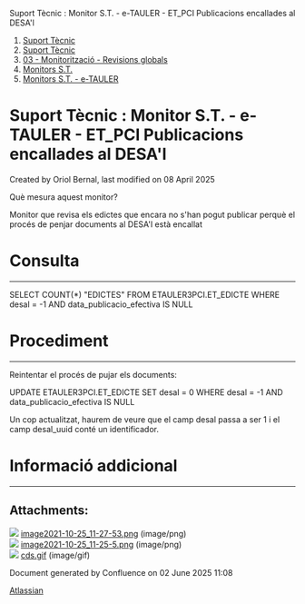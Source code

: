 Suport Tècnic : Monitor S.T. - e-TAULER - ET\_PCI Publicacions encallades al DESA'l  

1.  [Suport Tècnic](index.md)
2.  [Suport Tècnic](13893782.md)
3.  [03 - Monitorització - Revisions globals](26313327.md)
4.  [Monitors S.T.](Monitors-S.T._41522177.md)
5.  [Monitors S.T. - e-TAULER](Monitors-S.T.---e-TAULER_127598666.md)

Suport Tècnic : Monitor S.T. - e-TAULER - ET\_PCI Publicacions encallades al DESA'l
===================================================================================

Created by Oriol Bernal, last modified on 08 April 2025

Què mesura aquest monitor?

Monitor que revisa els edictes que encara no s'han pogut publicar perquè el procés de penjar documents al DESA'l està encallat

**Consulta**
============

* * *

SELECT COUNT(\*) "EDICTES"
FROM ETAULER3PCI.ET\_EDICTE
WHERE desal = -1
  AND data\_publicacio\_efectiva IS NULL

**Procediment**
===============

* * *

Reintentar el procés de pujar els documents:

UPDATE ETAULER3PCI.ET\_EDICTE
SET desal = 0
WHERE desal = -1
  AND data\_publicacio\_efectiva IS NULL

Un cop actualitzat, haurem de veure que el camp desal passa a ser 1 i el camp desal\_uuid conté un identificador.

**Informació addicional**
=========================

* * *

  

  

Attachments:
------------

![](images/icons/bullet_blue.gif) [image2021-10-25\_11-27-53.png](attachments/127598671/127598672.png) (image/png)  
![](images/icons/bullet_blue.gif) [image2021-10-25\_11-25-5.png](attachments/127598671/127598673.png) (image/png)  
![](images/icons/bullet_blue.gif) [cds.gif](attachments/127598671/127598674.gif) (image/gif)  

Document generated by Confluence on 02 June 2025 11:08

[Atlassian](http://www.atlassian.com/)